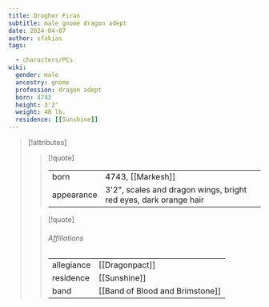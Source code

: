 ```yaml
---
title: Droghor Firan
subtitle: male gnome dragon adept
date: 2024-04-07
author: sfakias
tags:

  - characters/PCs
wiki:
  gender: male
  ancestry: gnome
  profession: dragon adept
  born: 4743
  height: 3'2"
  weight: 48 lb.
  residence: [[Sunshine]]
---
```

> [!attributes]
> 
> > [!quote]
> >
> > | | |
> > | --- | --- |
> > | born | 4743, [[Markesh]] |
> > | appearance | 3'2", scales and dragon wings, bright red eyes, dark orange hair |
>
> > [!quote]
> > 
> > ###### Affiliations
> > | | |
> > | --- | --- |
> > | allegiance | [[Dragonpact]] |
> > | residence | [[Sunshine]] |
> > | band | [[Band of Blood and Brimstone]] |
